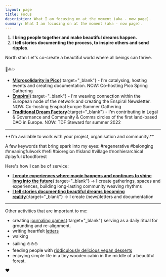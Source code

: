 ```yaml
---
layout: page
title: Focus
description: What I am focusing on at the moment (aka - now page).
summary: What I am focusing on at the moment (aka - now page).
---
```


1. **I bring people together and make beautiful dreams happen.**
2. **I tell stories documenting the process, to inspire others and send ripples.** 

North star: Let's co-create a beautiful world where all beings can thrive.

<p>🌳⛵️✨</p>

- [**Microsolidarity in Pico**](https://pico.microsolidarity.cc){:target="_blank"} - I'm catalysing, hosting events and creating documentation. NOW: Co-hosting Pico Spring Gathering
- [**Enspiral**](https://enspiral.com){:target="_blank"} - I'm weaving connection within the European node of the network and creating the Enspiral Newsletter. NOW: Co-hosting Enspiral Europe Summer Gathering
- [**Traditional Dream Factory**](https://traditionaldreamfactory.com){:target="_blank"} - I'm contributing in Legal & Governance and Community & Comms circles of the first land-based DAO in Europe. NOW: TDF Steward for summer 2022

<p></p>
<hr>
<p></p>
**I'm available to work with your project, organisation and community.**

A few keywords that bring spark into my eyes: #regenerative #belonging #meaningfulwork #refi #bioregion #island #village #nonhierarchical #playful #foodforest

Here's how I can be of service:

- [**I create experiences where magic happens and continues to shine long into the future**](/experiences){:target="_blank"} -> I create gatherings, spaces and experiences, building long-lasting community weaving rhythms
- [**I tell stories documenting beautiful dreams becoming reality**](/documentation){:target="_blank"} -> I create (news)letters and documentation

<p></p>
<hr>
<p></p>
Other activities that are important to me:

- creating [journaling games](https://journalsmarter.com){:target="_blank"} serving as a daily ritual for grounding and re-alignment. 
- writing heartfelt [letters](letters.md)
- walking
- sailing ⛵️⛵️⛵️
- feeding people with [riddiculously delicious vegan desserts](/tag/nomz)
- enjoying simple life in a tiny wooden cabin in the middle of a beautiful forest.

♥
